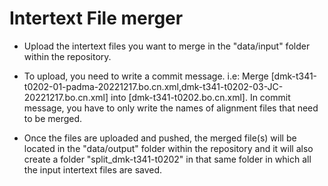 # Intertext File merger

- Upload the intertext files you want to merge in the "data/input" folder within the repository.

- To upload, you need to write a commit message. i.e: Merge [dmk-t341-t0202-01-padma-20221217.bo.cn.xml,dmk-t341-t0202-03-JC-20221217.bo.cn.xml] into [dmk-t341-t0202.bo.cn.xml]. In commit message, you have to only write the names of alignment files that need to be merged.

- Once the files are uploaded and pushed, the merged file(s) will be located in the "data/output" folder within the repository and it will also create a folder
  "split_dmk-t341-t0202" in that same folder in which all the input intertext files are saved.


